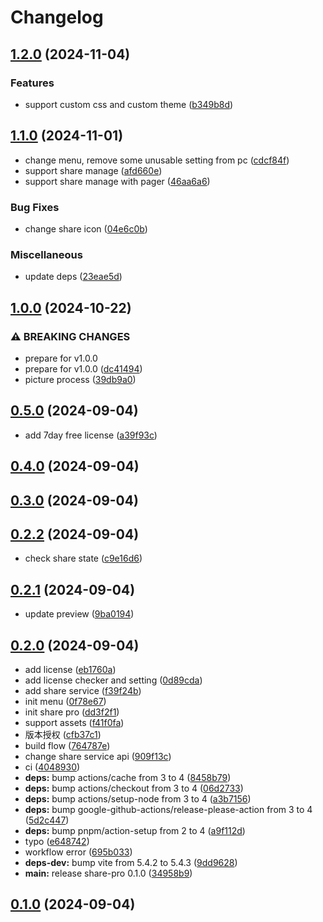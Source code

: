 # Changelog

## [1.2.0](https://github.com/terwerinc/siyuan-plugin-share-pro/compare/share-pro-v1.1.0...share-pro-v1.2.0) (2024-11-04)
### Features
* support custom css and custom theme ([b349b8d](https://github.com/terwerinc/siyuan-plugin-share-pro/commit/b349b8dcff52f90bbc86f2a4942ee8f0d78e2e42))
## [1.1.0](https://github.com/terwerinc/siyuan-plugin-share-pro/compare/share-pro-v1.0.0...share-pro-v1.1.0) (2024-11-01)
* change menu, remove some unusable setting from pc ([cdcf84f](https://github.com/terwerinc/siyuan-plugin-share-pro/commit/cdcf84f972b12f392073a8f61150a93caaf7c35d))
* support share manage ([afd660e](https://github.com/terwerinc/siyuan-plugin-share-pro/commit/afd660e88f08ea5c9cbf079bc72df8f6edad7d88))
* support share manage with pager ([46aa6a6](https://github.com/terwerinc/siyuan-plugin-share-pro/commit/46aa6a67a0349c38f00ab2127183e29a609d8efc))
### Bug Fixes
* change share icon ([04e6c0b](https://github.com/terwerinc/siyuan-plugin-share-pro/commit/04e6c0b4d3419401d0aee4cfd146e88e82677452))
### Miscellaneous
* update deps ([23eae5d](https://github.com/terwerinc/siyuan-plugin-share-pro/commit/23eae5d67fce44a2b1bab89b9638e149f4e1fc30))
## [1.0.0](https://github.com/terwerinc/siyuan-plugin-share-pro/compare/share-pro-v0.5.0...share-pro-v1.0.0) (2024-10-22)
### ⚠ BREAKING CHANGES
* prepare for v1.0.0
* prepare for v1.0.0 ([dc41494](https://github.com/terwerinc/siyuan-plugin-share-pro/commit/dc41494deb80f440567d994a291dd8303f001213))
* picture process ([39db9a0](https://github.com/terwerinc/siyuan-plugin-share-pro/commit/39db9a0c15d99413e8901a61320ad6ecf16e88cb))
## [0.5.0](https://github.com/terwerinc/siyuan-plugin-share-pro/compare/share-pro-v0.4.0...share-pro-v0.5.0) (2024-09-04)
* add 7day free license ([a39f93c](https://github.com/terwerinc/siyuan-plugin-share-pro/commit/a39f93cce49afe6589cf40fdf3bf4eb332a468f4))
## [0.4.0](https://github.com/terwerinc/siyuan-plugin-share-pro/compare/share-pro-v0.3.0...share-pro-v0.4.0) (2024-09-04)
## [0.3.0](https://github.com/terwerinc/siyuan-plugin-share-pro/compare/share-pro-v0.2.2...share-pro-v0.3.0) (2024-09-04)
## [0.2.2](https://github.com/terwerinc/siyuan-plugin-share-pro/compare/share-pro-v0.2.1...share-pro-v0.2.2) (2024-09-04)
* check share state ([c9e16d6](https://github.com/terwerinc/siyuan-plugin-share-pro/commit/c9e16d606c67fc93a6c406240494e728a6b2c81d))
## [0.2.1](https://github.com/terwerinc/siyuan-plugin-share-pro/compare/share-pro-v0.2.0...share-pro-v0.2.1) (2024-09-04)
* update preview ([9ba0194](https://github.com/terwerinc/siyuan-plugin-share-pro/commit/9ba0194ce1d756a1625aff046451c71e83884d1d))
## [0.2.0](https://github.com/terwerinc/siyuan-plugin-share-pro/compare/share-pro-v0.1.0...share-pro-v0.2.0) (2024-09-04)
* add license ([eb1760a](https://github.com/terwerinc/siyuan-plugin-share-pro/commit/eb1760a55684543a0857c285acbd138c331b885d))
* add license checker and setting ([0d89cda](https://github.com/terwerinc/siyuan-plugin-share-pro/commit/0d89cdaefc307e51a57c746086217cf515f62f50))
* add share service ([f39f24b](https://github.com/terwerinc/siyuan-plugin-share-pro/commit/f39f24bbc7112c71bea28117524473b0ee92bf54))
* init menu ([0f78e67](https://github.com/terwerinc/siyuan-plugin-share-pro/commit/0f78e67ad65ecafe48f71072621772999357eb16))
* init share pro ([dd3f2f1](https://github.com/terwerinc/siyuan-plugin-share-pro/commit/dd3f2f127166e7b8c4ce36223499b26d36a416e0))
* support assets ([f41f0fa](https://github.com/terwerinc/siyuan-plugin-share-pro/commit/f41f0fa79f282d1c1fb71a2860d9443b2cadff37))
* 版本授权 ([cfb37c1](https://github.com/terwerinc/siyuan-plugin-share-pro/commit/cfb37c1ab0fe877967c8c6ec0651175e31bf1dcc))
* build flow ([764787e](https://github.com/terwerinc/siyuan-plugin-share-pro/commit/764787e415bcf1e437329f9786d40b0b6f1723c9))
* change share service api ([909f13c](https://github.com/terwerinc/siyuan-plugin-share-pro/commit/909f13cba69750cfe5f3501f8a0aef1540708c3b))
* ci ([4048930](https://github.com/terwerinc/siyuan-plugin-share-pro/commit/4048930d9b2e8726538cf1eb3f2914bd9ccbe193))
* **deps:** bump actions/cache from 3 to 4 ([8458b79](https://github.com/terwerinc/siyuan-plugin-share-pro/commit/8458b7903b54d21e3c476e5bd1f1609c4958141e))
* **deps:** bump actions/checkout from 3 to 4 ([06d2733](https://github.com/terwerinc/siyuan-plugin-share-pro/commit/06d273326dd2ad716db404da3f8821ea11ac191f))
* **deps:** bump actions/setup-node from 3 to 4 ([a3b7156](https://github.com/terwerinc/siyuan-plugin-share-pro/commit/a3b7156f6fd8e89c53da76dd11609ecce7d73900))
* **deps:** bump google-github-actions/release-please-action from 3 to 4 ([5d2c447](https://github.com/terwerinc/siyuan-plugin-share-pro/commit/5d2c447cea21c1f1e281c79c056f91e01335dcdc))
* **deps:** bump pnpm/action-setup from 2 to 4 ([a9f112d](https://github.com/terwerinc/siyuan-plugin-share-pro/commit/a9f112db74d9d947a918734bec9219ea7ee74c1c))
* typo ([e648742](https://github.com/terwerinc/siyuan-plugin-share-pro/commit/e6487422918a74a77d3905d89519b07f1665edec))
* workflow error ([695b033](https://github.com/terwerinc/siyuan-plugin-share-pro/commit/695b033c387f53866e5b50b6fff90e5fe74c1c74))
* **deps-dev:** bump vite from 5.4.2 to 5.4.3 ([9dd9628](https://github.com/terwerinc/siyuan-plugin-share-pro/commit/9dd96283e4557950f7fe50e379881136bba18a89))
* **main:** release share-pro 0.1.0 ([34958b9](https://github.com/terwerinc/siyuan-plugin-share-pro/commit/34958b989d88fe4a6837d95f5321edeb74d386cd))
## [0.1.0](https://github.com/terwerinc/siyuan-plugin-share-pro/compare/share-pro-v0.0.1...share-pro-v0.1.0) (2024-09-04)